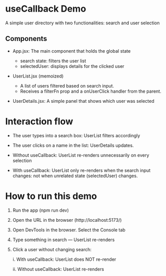 # useCallback Demo

A simple user directory with two functionalities: search and user selection

## Components

* App.jsx: The main component that holds the global state

    * search state: filters the user list
    * selectedUser: displays details for the clicked user

* UserList.jsx (memoized)

    * A list of users filtered based on search input.
    * Receives a filterFn prop and a onUserClick handler from the parent.

* UserDetails.jsx: A simple panel that shows which user was selected

# Interaction flow

* The user types into a search box: UserList filters accordingly

* The user clicks on a name in the list: UserDetails updates.

* Without useCallback: UserList re-renders unnecessarily on every selection

* With useCallback: UserList only re-renders when the search input changes: not when unrelated state (selectedUser) changes.

# How to run this demo

1. Run the app (npm run dev)

2. Open the URL in the browser (http://localhost:5173/)

3. Open DevTools in the browser. Select the Console tab

4. Type something in search — UserList re-renders

5. Click a user without changing search:

    i. With useCallback: UserList does NOT re-render

    ii. Without useCallback: UserList re-renders 
